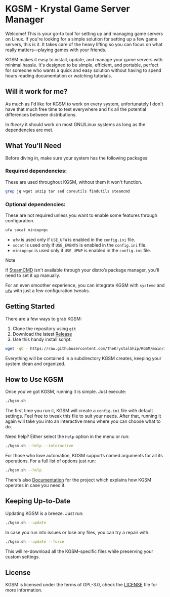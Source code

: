 # KGSM - Krystal Game Server Manager

Welcome! This is your go-to tool for setting up and managing game
servers on Linux. If you're looking for a simple solution for setting up a few
game servers, this is it. It takes care of the heavy lifting so you can focus
on what really matters—playing games with your friends.

KGSM makes it easy to install, update, and manage your game servers with minimal
hassle. It's designed to be simple, efficient, and portable, perfect for someone
who wants a quick and easy solution without having to spend hours reading
documentation or watching tutorials.

## Will it work for me?

As much as I'd like for KGSM to work on every system, unfortunately I don't have
that much free time to test everywhere and fix all the potential differences
between distributions.

In _theory_ it should work on most GNU/Linux systems as long as the dependencies
are met.

## What You'll Need

Before diving in, make sure your system has the following packages:

### Required dependencies:

These are used throughout KGSM, without them it won't function.

```sh
grep jq wget unzip tar sed coreutils findutils steamcmd
```

### Optional dependencies:

These are not required unless you want to enable some features through configuration.

```sh
ufw socat miniupnpc
```

- `ufw` is used only if `USE_UFW` is enabled in the `config.ini` file.
- `socat` is used only if `USE_EVENTS` is enabled in the `config.ini` file.
- `miniupnpc` is used only if `USE_UPNP` is enabled in the `config.ini` file.

> [!NOTE]
>
> If [SteamCMD][1] isn't available through your distro’s package manager, you'll
> need to set it up manually.

For an even smoother experience, you can integrate KGSM with `systemd` and
[`ufw`][2] with just a few configuration tweaks.

## Getting Started

There are a few ways to grab KGSM:

1. Clone the repository using `git`
2. Download the latest [Release][3]
3. Use this handy install script:

```sh
wget -qO - https://raw.githubusercontent.com/TheKrystalShip/KGSM/main/installer.sh | bash
```

Everything will be contained in a subdirectory KGSM creates, keeping your
system clean and organized.

## How to Use KGSM

Once you've got KGSM, running it is simple. Just execute:

```sh
./kgsm.sh
```

The first time you run it, KGSM will create a `config.ini` file with default
settings. Feel free to tweak this file to suit your needs. After that,
running it again will take you into an interactive menu where you can choose
what to do.

Need help? Either select the `Help` option in the menu or run:

```sh
./kgsm.sh --help --interactive
```

For those who love automation, KGSM supports named arguments for all its
operations. For a full list of options just run:

```sh
./kgsm.sh --help
```

There's also [Documentation][4] for the project which explains how KGSM operates
in case you need it.

## Keeping Up-to-Date

Updating KGSM is a breeze. Just run:

```sh
./kgsm.sh --update
```

In case you run into issues or lose any files, you can try a repair with:

```sh
./kgsm.sh --update --force
```

This will re-download all the KGSM-specific files while preserving your custom
settings.

## License

KGSM is licensed under the terms of GPL-3.0, check the [LICENSE](LICENSE) file
for more information.

[1]: https://developer.valvesoftware.com/wiki/SteamCMD
[2]: https://en.wikipedia.org/wiki/Uncomplicated_Firewall
[3]: https://github.com/TheKrystalShip/KGSM/releases
[4]: https://github.com/TheKrystalShip/KGSM/tree/main/docs
